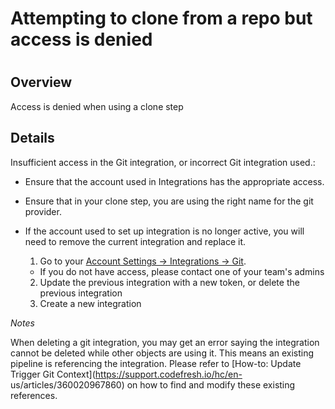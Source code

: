 # Attempting to clone from a repo but access is denied

#

## Overview

Access is denied when using a clone step

## Details

Insufficient access in the Git integration, or incorrect Git integration
used.:

  * Ensure that the account used in Integrations has the appropriate access.
  * Ensure that in your clone step, you are using the right name for the git provider.
  * If the account used to set up integration is no longer active, you will need to remove the current integration and replace it. 
    1. Go to your [Account Settings -> Integrations -> Git](https://g.codefresh.io/account-admin/account-conf/integration/git).  

      * If you do not have access, please contact one of your team's admins
    2. Update the previous integration with a new token, or delete the previous integration
    3. Create a new integration

_Notes_

When deleting a git integration, you may get an error saying the integration
cannot be deleted while other objects are using it. This means an existing
pipeline is referencing the integration. Please refer to [How-to: Update
Trigger Git Context](https://support.codefresh.io/hc/en-
us/articles/360020967860) on how to find and modify these existing references.
